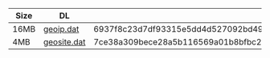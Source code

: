 |    Size   |     DL  | sha512sum |
|  ---  |  ---  |  ---  |
| 16MB | [geoip.dat](https://cdn.jsdelivr.net/gh/googleians/Rules@main/geoip.dat) | 6937f8c23d7df93315e5dd4d527092bd498ce4d1a96489a9daf497833dd2995cb9e95d005c5cae666d49dc1f2e6a68842d8a96c2cd7a7a2f1b89a46586ea7435 |
| 4MB | [geosite.dat](https://cdn.jsdelivr.net/gh/googleians/Rules@main/geosite.dat) | 7ce38a309bece28a5b116569a01b8bfbc2699ef25f209c1792758d7c3d95b7735552884ebcb07d9d94117473d7d31a80121eef3a70a23e5747a821795c34997f |
